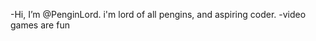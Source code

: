 -Hi, I’m @PenginLord. i'm lord of all pengins, and aspiring coder.
-video games are fun

<!---
PenginLord/PenginLord is a ✨ special ✨ repository because its `README.md` (this file) appears on your GitHub profile.
You can click the Preview link to take a look at your changes.
--->
